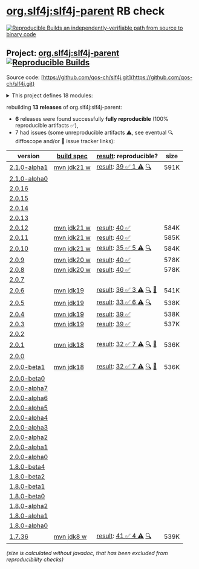 [org.slf4j:slf4j-parent](https://central.sonatype.com/artifact/org.slf4j/slf4j-parent/versions) RB check
=======

[![Reproducible Builds](https://reproducible-builds.org/images/logos/rb.svg) an independently-verifiable path from source to binary code](https://reproducible-builds.org/)

## Project: [org.slf4j:slf4j-parent](https://central.sonatype.com/artifact/org.slf4j/slf4j-parent/versions) [![Reproducible Builds](https://img.shields.io/endpoint?url=https://raw.githubusercontent.com/jvm-repo-rebuild/reproducible-central/master/content/org/slf4j/badge.json)](https://github.com/jvm-repo-rebuild/reproducible-central/blob/master/content/org/slf4j/README.md)

Source code: [https://github.com/qos-ch/slf4j.git](https://github.com/qos-ch/slf4j.git)

<details><summary>This project defines 18 modules:</summary>

* [org.slf4j:integration](https://central.sonatype.com/artifact/org.slf4j/integration/overview)
* [org.slf4j:jcl-over-slf4j](https://central.sonatype.com/artifact/org.slf4j/jcl-over-slf4j/overview)
* [org.slf4j:jul-to-slf4j](https://central.sonatype.com/artifact/org.slf4j/jul-to-slf4j/overview)
* [org.slf4j:log4j-over-slf4j](https://central.sonatype.com/artifact/org.slf4j/log4j-over-slf4j/overview)
* [org.slf4j:osgi-over-slf4j](https://central.sonatype.com/artifact/org.slf4j/osgi-over-slf4j/overview)
* [org.slf4j:slf4j-android](https://central.sonatype.com/artifact/org.slf4j/slf4j-android/overview)
* [org.slf4j:slf4j-api](https://central.sonatype.com/artifact/org.slf4j/slf4j-api/overview)
* [org.slf4j:slf4j-bom](https://central.sonatype.com/artifact/org.slf4j/slf4j-bom/overview)
* [org.slf4j:slf4j-ext](https://central.sonatype.com/artifact/org.slf4j/slf4j-ext/overview)
* [org.slf4j:slf4j-jcl](https://central.sonatype.com/artifact/org.slf4j/slf4j-jcl/overview)
* [org.slf4j:slf4j-jdk-platform-logging](https://central.sonatype.com/artifact/org.slf4j/slf4j-jdk-platform-logging/overview)
* [org.slf4j:slf4j-jdk14](https://central.sonatype.com/artifact/org.slf4j/slf4j-jdk14/overview)
* [org.slf4j:slf4j-log4j12](https://central.sonatype.com/artifact/org.slf4j/slf4j-log4j12/overview)
* [org.slf4j:slf4j-migrator](https://central.sonatype.com/artifact/org.slf4j/slf4j-migrator/overview)
* [org.slf4j:slf4j-nop](https://central.sonatype.com/artifact/org.slf4j/slf4j-nop/overview)
* [org.slf4j:slf4j-parent](https://central.sonatype.com/artifact/org.slf4j/slf4j-parent/overview)
* [org.slf4j:slf4j-reload4j](https://central.sonatype.com/artifact/org.slf4j/slf4j-reload4j/overview)
* [org.slf4j:slf4j-simple](https://central.sonatype.com/artifact/org.slf4j/slf4j-simple/overview)
</details>

rebuilding **13 releases** of org.slf4j:slf4j-parent:
- **6** releases were found successfully **fully reproducible** (100% reproducible artifacts :white_check_mark:),
- 7 had issues (some unreproducible artifacts :warning:, see eventual :mag: diffoscope and/or :memo: issue tracker links):

| version | [build spec](/BUILDSPEC.md) | [result](https://reproducible-builds.org/docs/jvm/): reproducible? | size |
| -- | --------- | ------ | -- |
| [2.1.0-alpha1](https://central.sonatype.com/artifact/org.slf4j/slf4j-parent/2.1.0-alpha1/pom) | [mvn jdk21 w](slf4j-2.1.0-alpha1.buildspec) | [result](slf4j-bom-2.1.0-alpha1.buildinfo): [39 :white_check_mark:  1 :warning:](slf4j-bom-2.1.0-alpha1.buildcompare) [:mag:](slf4j-bom-2.1.0-alpha1.diffoscope) | 591K |
| [2.1.0-alpha0](https://central.sonatype.com/artifact/org.slf4j/slf4j-parent/2.1.0-alpha0/pom) | | | |
| [2.0.16](https://central.sonatype.com/artifact/org.slf4j/slf4j-parent/2.0.16/pom) | | | |
| [2.0.15](https://central.sonatype.com/artifact/org.slf4j/slf4j-parent/2.0.15/pom) | | | |
| [2.0.14](https://central.sonatype.com/artifact/org.slf4j/slf4j-parent/2.0.14/pom) | | | |
| [2.0.13](https://central.sonatype.com/artifact/org.slf4j/slf4j-parent/2.0.13/pom) | | | |
| [2.0.12](https://central.sonatype.com/artifact/org.slf4j/slf4j-parent/2.0.12/pom) | [mvn jdk21 w](slf4j-2.0.12.buildspec) | [result](slf4j-bom-2.0.12.buildinfo): [40 :white_check_mark: ](slf4j-bom-2.0.12.buildcompare) | 584K |
| [2.0.11](https://central.sonatype.com/artifact/org.slf4j/slf4j-parent/2.0.11/pom) | [mvn jdk21 w](slf4j-2.0.11.buildspec) | [result](slf4j-bom-2.0.11.buildinfo): [40 :white_check_mark: ](slf4j-bom-2.0.11.buildcompare) | 585K |
| [2.0.10](https://central.sonatype.com/artifact/org.slf4j/slf4j-parent/2.0.10/pom) | [mvn jdk21 w](slf4j-2.0.10.buildspec) | [result](slf4j-bom-2.0.10.buildinfo): [35 :white_check_mark:  5 :warning:](slf4j-bom-2.0.10.buildcompare) [:mag:](slf4j-bom-2.0.10.diffoscope) | 584K |
| [2.0.9](https://central.sonatype.com/artifact/org.slf4j/slf4j-parent/2.0.9/pom) | [mvn jdk20 w](slf4j-2.0.9.buildspec) | [result](slf4j-bom-2.0.9.buildinfo): [40 :white_check_mark: ](slf4j-bom-2.0.9.buildcompare) | 578K |
| [2.0.8](https://central.sonatype.com/artifact/org.slf4j/slf4j-parent/2.0.8/pom) | [mvn jdk20 w](slf4j-2.0.8.buildspec) | [result](slf4j-bom-2.0.8.buildinfo): [40 :white_check_mark: ](slf4j-bom-2.0.8.buildcompare) | 578K |
| [2.0.7](https://central.sonatype.com/artifact/org.slf4j/slf4j-parent/2.0.7/pom) | | | |
| [2.0.6](https://central.sonatype.com/artifact/org.slf4j/slf4j-parent/2.0.6/pom) | [mvn jdk19](slf4j-2.0.6.buildspec) | [result](slf4j-parent-2.0.6.buildinfo): [36 :white_check_mark:  3 :warning:](slf4j-parent-2.0.6.buildcompare) [:mag:](slf4j-parent-2.0.6.diffoscope) [:memo:](https://github.com/qos-ch/slf4j/pull/355) | 541K |
| [2.0.5](https://central.sonatype.com/artifact/org.slf4j/slf4j-parent/2.0.5/pom) | [mvn jdk19](slf4j-2.0.5.buildspec) | [result](slf4j-parent-2.0.5.buildinfo): [33 :white_check_mark:  6 :warning:](slf4j-parent-2.0.5.buildcompare) [:mag:](slf4j-parent-2.0.5.diffoscope) | 538K |
| [2.0.4](https://central.sonatype.com/artifact/org.slf4j/slf4j-parent/2.0.4/pom) | [mvn jdk19](slf4j-2.0.4.buildspec) | [result](slf4j-parent-2.0.4.buildinfo): [39 :white_check_mark: ](slf4j-parent-2.0.4.buildcompare) | 538K |
| [2.0.3](https://central.sonatype.com/artifact/org.slf4j/slf4j-parent/2.0.3/pom) | [mvn jdk19](slf4j-2.0.3.buildspec) | [result](slf4j-parent-2.0.3.buildinfo): [39 :white_check_mark: ](slf4j-parent-2.0.3.buildcompare) | 537K |
| [2.0.2](https://central.sonatype.com/artifact/org.slf4j/slf4j-parent/2.0.2/pom) | | | |
| [2.0.1](https://central.sonatype.com/artifact/org.slf4j/slf4j-parent/2.0.1/pom) | [mvn jdk18](slf4j-2.0.1.buildspec) | [result](slf4j-parent-2.0.1.buildinfo): [32 :white_check_mark:  7 :warning:](slf4j-parent-2.0.1.buildcompare) [:mag:](slf4j-parent-2.0.1.diffoscope) [:memo:](https://github.com/jvm-repo-rebuild/reproducible-central/issues/77) | 536K |
| [2.0.0](https://central.sonatype.com/artifact/org.slf4j/slf4j-parent/2.0.0/pom) | | | |
| [2.0.0-beta1](https://central.sonatype.com/artifact/org.slf4j/slf4j-parent/2.0.0-beta1/pom) | [mvn jdk18](slf4j-2.0.0-beta1.buildspec) | [result](slf4j-parent-2.0.0-beta1.buildinfo): [32 :white_check_mark:  7 :warning:](slf4j-parent-2.0.0-beta1.buildcompare) [:mag:](slf4j-parent-2.0.0-beta1.diffoscope) [:memo:](https://github.com/jvm-repo-rebuild/reproducible-central/issues/77) | 536K |
| [2.0.0-beta0](https://central.sonatype.com/artifact/org.slf4j/slf4j-parent/2.0.0-beta0/pom) | | | |
| [2.0.0-alpha7](https://central.sonatype.com/artifact/org.slf4j/slf4j-parent/2.0.0-alpha7/pom) | | | |
| [2.0.0-alpha6](https://central.sonatype.com/artifact/org.slf4j/slf4j-parent/2.0.0-alpha6/pom) | | | |
| [2.0.0-alpha5](https://central.sonatype.com/artifact/org.slf4j/slf4j-parent/2.0.0-alpha5/pom) | | | |
| [2.0.0-alpha4](https://central.sonatype.com/artifact/org.slf4j/slf4j-parent/2.0.0-alpha4/pom) | | | |
| [2.0.0-alpha3](https://central.sonatype.com/artifact/org.slf4j/slf4j-parent/2.0.0-alpha3/pom) | | | |
| [2.0.0-alpha2](https://central.sonatype.com/artifact/org.slf4j/slf4j-parent/2.0.0-alpha2/pom) | | | |
| [2.0.0-alpha1](https://central.sonatype.com/artifact/org.slf4j/slf4j-parent/2.0.0-alpha1/pom) | | | |
| [2.0.0-alpha0](https://central.sonatype.com/artifact/org.slf4j/slf4j-parent/2.0.0-alpha0/pom) | | | |
| [1.8.0-beta4](https://central.sonatype.com/artifact/org.slf4j/slf4j-parent/1.8.0-beta4/pom) | | | |
| [1.8.0-beta2](https://central.sonatype.com/artifact/org.slf4j/slf4j-parent/1.8.0-beta2/pom) | | | |
| [1.8.0-beta1](https://central.sonatype.com/artifact/org.slf4j/slf4j-parent/1.8.0-beta1/pom) | | | |
| [1.8.0-beta0](https://central.sonatype.com/artifact/org.slf4j/slf4j-parent/1.8.0-beta0/pom) | | | |
| [1.8.0-alpha2](https://central.sonatype.com/artifact/org.slf4j/slf4j-parent/1.8.0-alpha2/pom) | | | |
| [1.8.0-alpha1](https://central.sonatype.com/artifact/org.slf4j/slf4j-parent/1.8.0-alpha1/pom) | | | |
| [1.8.0-alpha0](https://central.sonatype.com/artifact/org.slf4j/slf4j-parent/1.8.0-alpha0/pom) | | | |
| [1.7.36](https://central.sonatype.com/artifact/org.slf4j/slf4j-parent/1.7.36/pom) | [mvn jdk8 w](slf4j-1.7.36.buildspec) | [result](slf4j-parent-1.7.36.buildinfo): [41 :white_check_mark:  4 :warning:](slf4j-parent-1.7.36.buildcompare) [:mag:](slf4j-parent-1.7.36.diffoscope) | 539K |

<i>(size is calculated without javadoc, that has been excluded from reproducibility checks)</i>
